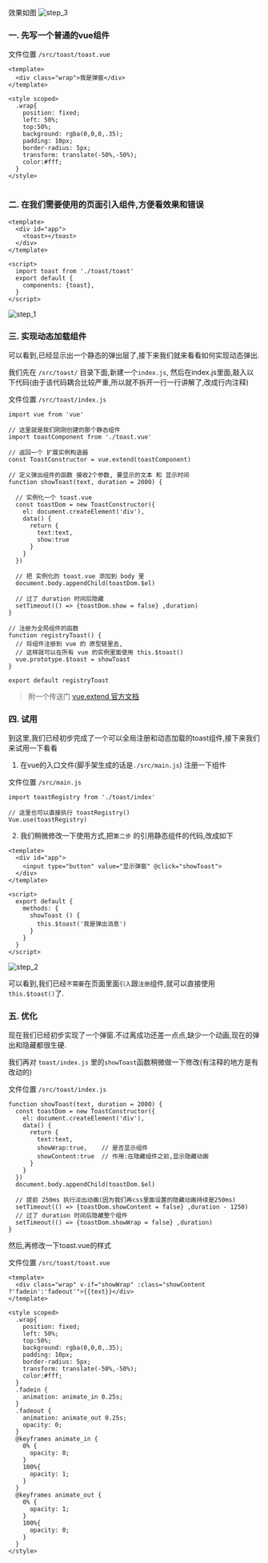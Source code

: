 效果如图   ![step_3](./img/step_3.gif)

### 一. 先写一个普通的vue组件

文件位置 `/src/toast/toast.vue`
```
<template>
  <div class="wrap">我是弹窗</div>
</template>

<style scoped>
  .wrap{
    position: fixed;
    left: 50%;
    top:50%;
    background: rgba(0,0,0,.35);
    padding: 10px;
    border-radius: 5px;
    transform: translate(-50%,-50%);
    color:#fff;
  }
</style>


```
### 二. 在我们需要使用的页面引入组件,方便看效果和错误
```
<template>
  <div id="app">
    <toast></toast>
  </div>
</template>

<script>
  import toast from './toast/toast'
  export default {
    components: {toast},
  }
</script>
```
 ![step_1](./img/step_1.png)

### 三. 实现动态加载组件

可以看到,已经显示出一个静态的弹出层了,接下来我们就来看看如何实现动态弹出.  

我们先在 `/src/toast/` 目录下面,新建一个`index.js`, 然后在index.js里面,敲入以下代码(由于该代码耦合比较严重,所以就不拆开一行一行讲解了,改成行内注释)

文件位置 `/src/toast/index.js`

```
import vue from 'vue'

// 这里就是我们刚刚创建的那个静态组件
import toastComponent from './toast.vue'

// 返回一个 扩展实例构造器
const ToastConstructor = vue.extend(toastComponent)

// 定义弹出组件的函数 接收2个参数, 要显示的文本 和 显示时间
function showToast(text, duration = 2000) {

  // 实例化一个 toast.vue
  const toastDom = new ToastConstructor({
    el: document.createElement('div'),
    data() {
      return {
        text:text,
        show:true
      }
    }
  })

  // 把 实例化的 toast.vue 添加到 body 里
  document.body.appendChild(toastDom.$el)

  // 过了 duration 时间后隐藏
  setTimeout(() => {toastDom.show = false} ,duration)
}

// 注册为全局组件的函数
function registryToast() {
  // 将组件注册到 vue 的 原型链里去,
  // 这样就可以在所有 vue 的实例里面使用 this.$toast()
  vue.prototype.$toast = showToast
}

export default registryToast
```

> 附一个传送门 [vue.extend 官方文档](https://cn.vuejs.org/v2/api/#Vue-extend)



### 四. 试用

到这里,我们已经初步完成了一个可以全局注册和动态加载的toast组件,接下来我们来试用一下看看

1. 在vue的入口文件(脚手架生成的话是`./src/main.js`) 注册一下组件

文件位置 `/src/main.js`
```
import toastRegistry from './toast/index'

// 这里也可以直接执行 toastRegistry()
Vue.use(toastRegistry)
```

2. 我们稍微修改一下使用方式,把`第二步` 的引用静态组件的代码,改成如下

```
<template>
  <div id="app">
    <input type="button" value="显示弹窗" @click="showToast">
  </div>
</template>

<script>
  export default {
    methods: {
      showToast () {
        this.$toast('我是弹出消息')
      }
    }
  }
</script>
```

  ![step_2](./img/step_2.gif)

可以看到,我们已经`不需要`在页面里面`引入`跟`注册`组件,就可以直接使用`this.$toast()`了.

### 五. 优化

现在我们已经初步实现了一个弹窗.不过离成功还差一点点,缺少一个动画,现在的弹出和隐藏都很生硬.

我们再对 `toast/index.js` 里的`showToast`函数稍微做一下修改(有注释的地方是有改动的)

文件位置 `/src/toast/index.js`
```
function showToast(text, duration = 2000) {
  const toastDom = new ToastConstructor({
    el: document.createElement('div'),
    data() {
      return {
        text:text,
        showWrap:true,    // 是否显示组件
        showContent:true  // 作用:在隐藏组件之前,显示隐藏动画
      }
    }
  })
  document.body.appendChild(toastDom.$el)

  // 提前 250ms 执行淡出动画(因为我们再css里面设置的隐藏动画持续是250ms)
  setTimeout(() => {toastDom.showContent = false} ,duration - 1250)
  // 过了 duration 时间后隐藏整个组件
  setTimeout(() => {toastDom.showWrap = false} ,duration)
}

```

然后,再修改一下toast.vue的样式

文件位置 `/src/toast/toast.vue`

```
<template>
  <div class="wrap" v-if="showWrap" :class="showContent ?'fadein':'fadeout'">{{text}}</div>
</template>

<style scoped>
  .wrap{
    position: fixed;
    left: 50%;
    top:50%;
    background: rgba(0,0,0,.35);
    padding: 10px;
    border-radius: 5px;
    transform: translate(-50%,-50%);
    color:#fff;
  }
  .fadein {
    animation: animate_in 0.25s;
  }
  .fadeout {
    animation: animate_out 0.25s;
    opacity: 0;
  }
  @keyframes animate_in {
    0% {
      opacity: 0;
    }
    100%{
      opacity: 1;
    }
  }
  @keyframes animate_out {
    0% {
      opacity: 1;
    }
    100%{
      opacity: 0;
    }
  }
</style>
```